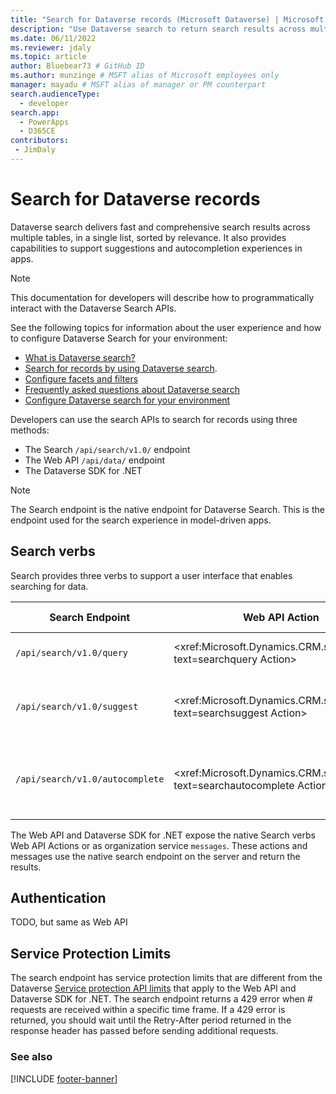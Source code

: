 ```yaml
---
title: "Search for Dataverse records (Microsoft Dataverse) | Microsoft Docs" # Intent and product brand in a unique string of 43-59 chars including spaces
description: "Use Dataverse search to return search results across multiple tables and provide suggestions and autocompletion experiences in apps." # 115-145 characters including spaces. This abstract displays in the search result.
ms.date: 06/11/2022
ms.reviewer: jdaly
ms.topic: article
author: Bluebear73 # GitHub ID
ms.author: munzinge # MSFT alias of Microsoft employees only
manager: mayadu # MSFT alias of manager or PM counterpart
search.audienceType: 
  - developer
search.app: 
  - PowerApps
  - D365CE
contributors:
 - JimDaly
---
```

# Search for Dataverse records

Dataverse search delivers fast and comprehensive search results across multiple tables, in a single list, sorted by relevance. It also provides capabilities to support suggestions and autocompletion experiences in apps.

> [!NOTE]
> This documentation for developers will describe how to programmatically interact with the Dataverse Search APIs. 
> 
> See the following topics for information about the user experience and how to configure Dataverse Search for your environment:
> 
> - [What is Dataverse search?](../../../user/relevance-search-benefits.md)
> - [Search for records by using Dataverse search](../../../user/relevance-search.md).
> - [Configure facets and filters](../../../user/facets-and-filters.md)
> - [Frequently asked questions about Dataverse search](../../../user/relevance-faq.md)
> - [Configure Dataverse search for your environment](/power-platform/admin/configure-relevance-search-organization)

Developers can use the search APIs to search for records using three methods:

- The Search `/api/search/v1.0/` endpoint
- The Web API `/api/data/` endpoint
- The Dataverse SDK for .NET

> [!NOTE]
> The Search endpoint is the native endpoint for Dataverse Search. This is the endpoint used for the search experience in model-driven apps.

## Search verbs

Search provides three verbs to support a user interface that enables searching for data.

|Search Endpoint|Web API Action|SDK for .NET message |Description|
|---------|---------|---------|---------|
|`/api/search/v1.0/query`|<xref:Microsoft.Dynamics.CRM.searchquery?text=searchquery Action>|`searchquery`| Returns a search results page.|
|`/api/search/v1.0/suggest`|<xref:Microsoft.Dynamics.CRM.searchquery?text=searchsuggest Action>|`searchsuggest`| Provide suggestions as the user enters text into a form field. |
|`/api/search/v1.0/autocomplete`|<xref:Microsoft.Dynamics.CRM.searchquery?text=searchautocomplete Action>|`searchautocomplete`| Provide autocompletion of input as the user enters text into a form field.|

The Web API and Dataverse SDK for .NET expose the native Search verbs Web API Actions or as organization service `messages`. These actions and messages use the native search endpoint on the server and return the results.

## Authentication

TODO, but same as Web API

## Service Protection Limits

The search endpoint has service protection limits that are different from the Dataverse [Service protection API limits](../api-limits.md) that apply to the Web API and Dataverse SDK for .NET. The search endpoint returns a 429 error when # requests are received within a specific time frame. If a 429 error is returned, you should wait until the Retry-After period returned in the response header has passed before sending additional requests.

### See also



[!INCLUDE [footer-banner](../../../includes/footer-banner.md)]
